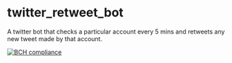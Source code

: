 # twitter_retweet_bot
A twitter bot that checks a particular account every 5 mins and retweets any new tweet made by that account.

[![BCH compliance](https://bettercodehub.com/edge/badge/ritvikgautam/twitter_retweet_bot)](https://bettercodehub.com)
